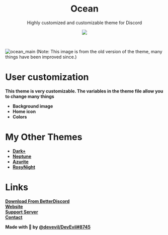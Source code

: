 <div align="center" dir="auto">
<h1 align="center">Ocean</h1>
<p align="center">Highly customized and customizable theme for Discord</p>

<a align="center" href="https://discord.gg/jsQ9UP7kCA" rel="nofollow"><img align="center" src="https://img.shields.io/discord/763094597454397490?color=5865F2&labelColor=white&label=Support%20Server&logo=Discord" style="max-width: 100%;"></a>
</div>
<br>

![ocean_main](https://github.com/DevEvil99/Ocean-Discord-Theme/assets/73029696/a508f46b-5cbd-4bb6-bc1a-77558c021763)
(Note: This image is from the old version of the theme, many things have been improved since.)

# User customization
**This theme is very customizable. The variables in the theme file allow you to change many things**
- **Background image**
- **Home icon**
- **Colors**

# My Other Themes
- **[Dark+](https://betterdiscord.app/theme/Dark%2B)**
- **[Neptune](https://betterdiscord.app/theme/Neptune)**
- **[Azurite](https://betterdiscord.app/theme/Azurite)**
- **[RosyNight](https://betterdiscord.app/theme/RosyNight)**

# Links 
**[Download From BetterDiscord](https://betterdiscord.app/theme/Ocean)** <br>
**[Website](https://devevil.com)** <br>
**[Support Server](https://discord.gg/jsQ9UP7kCA)** <br>
**[Contact](https://devevil.com/contact)** <br>

**Made with 💙 by [@devevil/DevEvil#8745](https://devevil.com/)**

